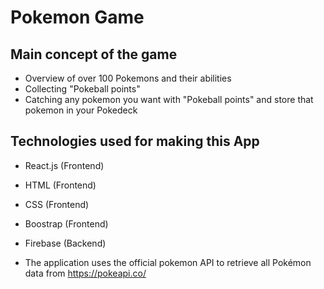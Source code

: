 # Pokemon Game
## Main concept of the game
* Overview of over 100 Pokemons and their abilities
* Collecting "Pokeball points"
* Catching any pokemon you want with "Pokeball points" and store that pokemon in your Pokedeck

## Technologies used for making this App
* React.js (Frontend)

* HTML (Frontend)

* CSS (Frontend)

* Boostrap (Frontend)

* Firebase (Backend)

* The application uses the official pokemon API to retrieve all Pokémon data from https://pokeapi.co/
